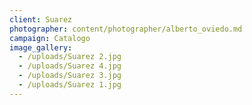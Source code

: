 ```yaml
---
client: Suarez
photographer: content/photographer/alberto_oviedo.md
campaign: Catalogo
image_gallery:
  - /uploads/Suarez 2.jpg
  - /uploads/Suarez 4.jpg
  - /uploads/Suarez 3.jpg
  - /uploads/Suarez 1.jpg
---
```


